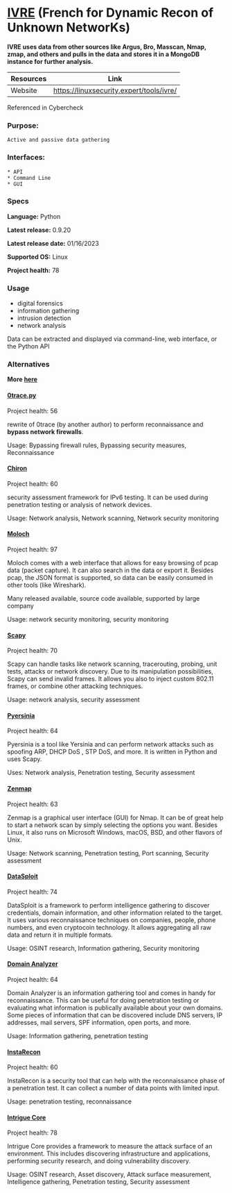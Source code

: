 # [IVRE](https://linuxsecurity.expert/tools/ivre/) (French for Dynamic Recon of Unknown NetworKs)

**IVRE uses data from other sources like Argus, Bro, Masscan, Nmap, zmap, and others and pulls in the data and stores it in a MongoDB instance for further analysis.**

| Resources	| Link |
|----------|----------|
| Website | https://linuxsecurity.expert/tools/ivre/ |



Referenced in Cybercheck

### Purpose:

	Active and passive data gathering

### Interfaces: 
	* API
	* Command Line
	* GUI
	
### Specs

**Language:** Python

**Latest release:** 0.9.20

**Latest release date:** 01/16/2023

**Supported OS:** Linux

**Project health:** 78

### Usage
* digital forensics
* information gathering
* intrusion detection
* network analysis

Data can be extracted and displayed via command-line, web interface, or the Python API

### Alternatives

**More [here](https://linuxsecurity.expert/tools/ivre/alternatives/)**

#### [0trace.py](https://linuxsecurity.expert/tools/0trace-py/) 

Project health: 56
	
rewrite of 0trace (by another author) to perform reconnaissance and **bypass network firewalls**.

Usage: Bypassing firewall rules, Bypassing security measures, Reconnaissance


#### [Chiron](https://linuxsecurity.expert/tools/chiron/)

Project health: 60 

security assessment framework for IPv6 testing. It can be used during penetration testing or analysis of network devices.

Usage: Network analysis, Network scanning, Network security monitoring

#### [Moloch](https://linuxsecurity.expert/tools/moloch/)

Project health: 97

Moloch comes with a web interface that allows for easy browsing of pcap data (packet capture). It can also search in the data or export it. Besides pcap, the JSON format is supported, so data can be easily consumed in other tools (like Wireshark).

Many released available, source code available, supported by large company

Usage: network security monitoring, security monitoring


#### [Scapy](https://linuxsecurity.expert/tools/scapy/)

Project health: 70

Scapy can handle tasks like network scanning, tracerouting, probing, unit tests, attacks or network discovery. Due to its manipulation possibilities, Scapy can send invalid frames. It allows you also to inject custom 802.11 frames, or combine other attacking techniques.

Usage: network analysis, security assessment

#### [Pyersinia](https://linuxsecurity.expert/tools/pyersinia/)

Project health: 64

Pyersinia is a tool like Yersinia and can perform network attacks such as spoofing ARP, DHCP DoS , STP DoS, and more. It is written in Python and uses Scapy.

Uses: Network analysis, Penetration testing, Security assessment

#### [Zenmap](https://linuxsecurity.expert/tools/zenmap/)

Project health: 63

Zenmap is a graphical user interface (GUI) for Nmap. It can be of great help to start a network scan by simply selecting the options you want. Besides Linux, it also runs on Microsoft Windows, macOS, BSD, and other flavors of Unix.

Usage: Network scanning, Penetration testing, Port scanning, Security assessment

#### [DataSploit](https://linuxsecurity.expert/tools/datasploit/)

Project health: 74

DataSploit is a framework to perform intelligence gathering to discover credentials, domain information, and other information related to the target. It uses various reconnaissance techniques on companies, people, phone numbers, and even cryptocoin technology. It allows aggregating all raw data and return it in multiple formats.

Usage: OSINT research, Information gathering, Security monitoring

#### [Domain Analyzer](https://linuxsecurity.expert/tools/domain-analyzer/)

Project health: 64

Domain Analyzer is an information gathering tool and comes in handy for reconnaissance. This can be useful for doing penetration testing or evaluating what information is publically available about your own domains. Some pieces of information that can be discovered include DNS servers, IP addresses, mail servers, SPF information, open ports, and more.

Usage: Information gathering, penetration testing

#### [InstaRecon](https://linuxsecurity.expert/tools/instarecon/)

Project health: 60

InstaRecon is a security tool that can help with the reconnaissance phase of a penetration test. It can collect a number of data points with limited input.

Usage: penetration testing, reconnaissance


#### [Intrigue Core](https://linuxsecurity.expert/tools/intrigue-core/)

Project health: 78

Intrigue Core provides a framework to measure the attack surface of an environment. This includes discovering infrastructure and applications, performing security research, and doing vulnerability discovery.

Usage: OSINT research, Asset discovery, Attack surface measurement, Intelligence gathering, Penetration testing, Security assessment